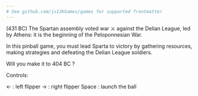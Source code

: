 ```yaml
---
# See github.com/js13kGames/games for supported frontmatter
---
```

(431 BC) The Spartan assembly voted war ⚔️ against the Delian League, led by Athens: it is the beginning of the Peloponnesian War.

In this pinball game, you must lead Sparta to victory by gathering resources, making strategies and defeating the Delian League soldiers.

Will you make it to 404 BC ?

Controls:

<- : left flipper
-> : right flipper
Space : launch the ball